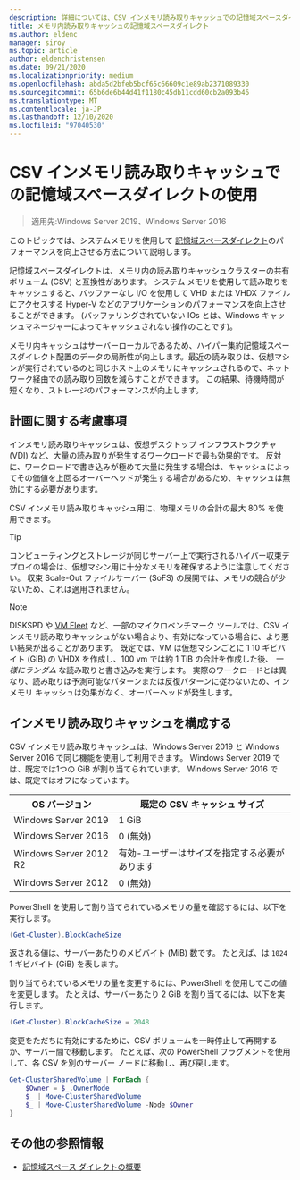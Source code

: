 ```yaml
---
description: 詳細については、CSV インメモリ読み取りキャッシュでの記憶域スペースダイレクトの使用に関するページを参照してください。
title: メモリ内読み取りキャッシュの記憶域スペースダイレクト
ms.author: eldenc
manager: siroy
ms.topic: article
author: eldenchristensen
ms.date: 09/21/2020
ms.localizationpriority: medium
ms.openlocfilehash: abda5d2bfeb5bcf65c66609c1e89ab2371089330
ms.sourcegitcommit: 65b6de6b44d41f1180c45db11cdd60cb2a093b46
ms.translationtype: MT
ms.contentlocale: ja-JP
ms.lasthandoff: 12/10/2020
ms.locfileid: "97040530"
---
```

# <a name="using-storage-spaces-direct-with-the-csv-in-memory-read-cache"></a>CSV インメモリ読み取りキャッシュでの記憶域スペースダイレクトの使用

> 適用先:Windows Server 2019、Windows Server 2016

このトピックでは、システムメモリを使用して [記憶域スペースダイレクト](storage-spaces-direct-overview.md)のパフォーマンスを向上させる方法について説明します。

記憶域スペースダイレクトは、メモリ内の読み取りキャッシュクラスターの共有ボリューム (CSV) と互換性があります。 システム メモリを使用して読み取りをキャッシュすると、バッファーなし I/O を使用して VHD または VHDX ファイルにアクセスする Hyper-V などのアプリケーションのパフォーマンスを向上させることができます。 (バッファリングされていない IOs とは、Windows キャッシュマネージャーによってキャッシュされない操作のことです)。

メモリ内キャッシュはサーバーローカルであるため、ハイパー集約記憶域スペースダイレクト配置のデータの局所性が向上します。最近の読み取りは、仮想マシンが実行されているのと同じホスト上のメモリにキャッシュされるので、ネットワーク経由での読み取り回数を減らすことができます。 この結果、待機時間が短くなり、ストレージのパフォーマンスが向上します。

## <a name="planning-considerations"></a>計画に関する考慮事項

インメモリ読み取りキャッシュは、仮想デスクトップ インフラストラクチャ (VDI) など、大量の読み取りが発生するワークロードで最も効果的です。 反対に、ワークロードで書き込みが極めて大量に発生する場合は、キャッシュによってその価値を上回るオーバーヘッドが発生する場合があるため、キャッシュは無効にする必要があります。

CSV インメモリ読み取りキャッシュ用に、物理メモリの合計の最大 80% を使用できます。

  > [!TIP]
  > コンピューティングとストレージが同じサーバー上で実行されるハイパー収束デプロイの場合は、仮想マシン用に十分なメモリを確保するように注意してください。 収束 Scale-Out ファイルサーバー (SoFS) の展開では、メモリの競合が少ないため、これは適用されません。

  > [!NOTE]
  > DISKSPD や [VM Fleet](https://github.com/Microsoft/diskspd/tree/master/Frameworks/VMFleet) など、一部のマイクロベンチマーク ツールでは、CSV インメモリ読み取りキャッシュがない場合より、有効になっている場合に、より悪い結果が出ることがあります。 既定では、VM は仮想マシンごとに 1 10 ギビバイト (GiB) の VHDX を作成し、100 vm では約 1 TiB の合計を作成した後、 *一様にランダム* な読み取りと書き込みを実行します。 実際のワークロードとは異なり、読み取りは予測可能なパターンまたは反復パターンに従わないため、インメモリ キャッシュは効果がなく、オーバーヘッドが発生します。

## <a name="configuring-the-in-memory-read-cache"></a>インメモリ読み取りキャッシュを構成する

CSV インメモリ読み取りキャッシュは、Windows Server 2019 と Windows Server 2016 で同じ機能を使用して利用できます。 Windows Server 2019 では、既定では1つの GiB が割り当てられています。 Windows Server 2016 では、既定ではオフになっています。

| OS バージョン             | 既定の CSV キャッシュ サイズ           |
|------------------------|----------------------------------|
| Windows Server 2019    | 1 GiB                            |
| Windows Server 2016    | 0 (無効)                     |
| Windows Server 2012 R2 | 有効-ユーザーはサイズを指定する必要があります |
| Windows Server 2012    | 0 (無効)                     |

PowerShell を使用して割り当てられているメモリの量を確認するには、以下を実行します。

```PowerShell
(Get-Cluster).BlockCacheSize
```

返される値は、サーバーあたりのメビバイト (MiB) 数です。 たとえば、は `1024` 1 ギビバイト (GiB) を表します。

割り当てられているメモリの量を変更するには、PowerShell を使用してこの値を変更します。 たとえば、サーバーあたり 2 GiB を割り当てるには、以下を実行します。

```PowerShell
(Get-Cluster).BlockCacheSize = 2048
```

変更をただちに有効にするために、CSV ボリュームを一時停止して再開するか、サーバー間で移動します。 たとえば、次の PowerShell フラグメントを使用して、各 CSV を別のサーバー ノードに移動し、再び戻します。

```PowerShell
Get-ClusterSharedVolume | ForEach {
    $Owner = $_.OwnerNode
    $_ | Move-ClusterSharedVolume
    $_ | Move-ClusterSharedVolume -Node $Owner
}
```

## <a name="additional-references"></a>その他の参照情報

- [記憶域スペース ダイレクトの概要](storage-spaces-direct-overview.md)
